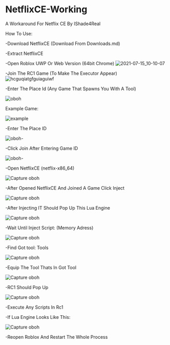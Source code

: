 # NetflixCE-Working
A Workaround For Netflix CE By IShade4Real


How To Use:

-Download NetflixCE (Download From Downloads.md)

-Extract NetflixCE

-Open Roblox UWP Or Web Version (64bit Chrome)
![2021-07-15_10-10-07](https://github.com/LoweredCased/NetflixCE-Working/assets/152693425/80fb73ec-aa2a-4a2e-b948-dea92a0f6f26)

-Join The RC1 Game (To Make The Executor Appear)
![hcguqiatgfguiaguiwf](https://github.com/LoweredCased/NetflixCE-Working/assets/152693425/0b1ae39c-aed7-449f-a7ef-30d0c249e61f)

-Enter The Place Id (Any Game That Spawns You With A Tool)

![oboh](https://github.com/LoweredCased/NetflixCE-Working/assets/152693425/da0c67f5-2660-4986-bd0c-46c1012ed50f)

Example Game:

![example](https://github.com/LoweredCased/NetflixCE-Working/assets/152693425/3af773d2-30fe-4624-bf02-c4d6651ef882)

-Enter The Place ID

![oboh-](https://github.com/LoweredCased/NetflixCE-Working/assets/152693425/a5bbd54d-28c2-4bdf-ab97-1a864aa723a1)

-Click Join After Entering Game ID

![oboh-](https://github.com/LoweredCased/NetflixCE-Working/assets/152693425/b13e8057-d06a-48bd-afa8-105af82a3fb4)

-Open NetflixCE (netflix-x86_64)

![Capture oboh](https://github.com/LoweredCased/NetflixCE-Working/assets/152693425/f61f981f-11bc-4f26-b73b-3c9cdc16389c)

-After Opened NetflixCE And Joined A Game Click Inject

![Capture oboh](https://github.com/LoweredCased/NetflixCE-Working/assets/152693425/e8c4945e-0892-418d-aa12-22862eafde46)

-After Injecting IT Should Pop Up This Lua Engine

![Capture oboh](https://github.com/LoweredCased/NetflixCE-Working/assets/152693425/e4bc37b6-2601-4a8e-a5b8-b43910bc1e86)

-Wait Until Inject Script: (Memory Adress)

![Capture oboh](https://github.com/LoweredCased/NetflixCE-Working/assets/152693425/aabc2151-7e15-4779-929a-4d47e062c42d)

-Find Got tool:  Tools

![Capture oboh](https://github.com/LoweredCased/NetflixCE-Working/assets/152693425/87206fce-5205-4634-b65d-a23c44042364)

-Equip The Tool Thats In Got Tool

![Capture oboh](https://github.com/LoweredCased/NetflixCE-Working/assets/152693425/807242aa-39e2-4e82-9e1a-42e105ad6566)

-RC1 Should Pop Up

![Capture oboh](https://github.com/LoweredCased/NetflixCE-Working/assets/152693425/9bcf0958-6ff4-4ec9-b40a-60c9c2e24842)

-Execute Any Scripts In Rc1

-If Lua Engine Looks Like This:

![Capture oboh](https://github.com/LoweredCased/NetflixCE-Working/assets/152693425/db9c8d39-1f05-4689-8c9d-c6493c48d43c)

-Reopen Roblox And Restart The Whole Process




